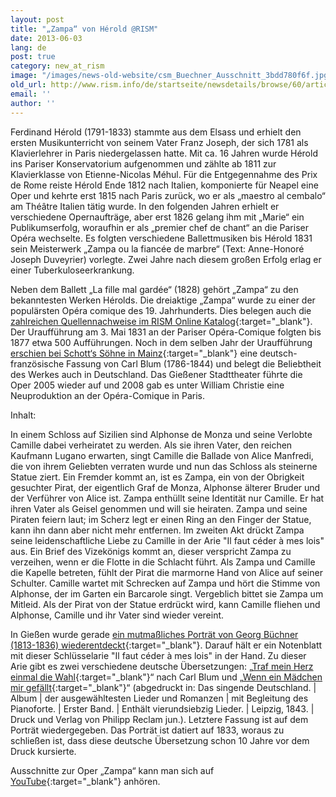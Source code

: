 ```yaml
---
layout: post
title: "„Zampa“ von Hérold @RISM"
date: 2013-06-03
lang: de
post: true
category: new_at_rism
image: "/images/news-old-website/csm_Buechner_Ausschnitt_3bdd780f6f.jpg"
old_url: http://www.rism.info/de/startseite/newsdetails/browse/60/article/64/zampa-by-herold-rism.html
email: ''
author: ''
---
```


Ferdinand Hérold (1791-1833) stammte aus dem Elsass und erhielt den ersten Musikunterricht von seinem Vater Franz Joseph, der sich 1781 als Klavierlehrer in Paris niedergelassen hatte. Mit ca. 16 Jahren wurde Hérold ins Pariser Konservatorium aufgenommen und zählte ab 1811 zur Klavierklasse von Etienne-Nicolas Méhul. Für die Entgegennahme des Prix de Rome reiste Hérold Ende 1812 nach Italien, komponierte für Neapel eine Oper und kehrte erst 1815 nach Paris zurück, wo er als „maestro al cembalo“ am Théâtre Italien tätig wurde. In den folgenden Jahren erhielt er verschiedene Opernaufträge, aber erst 1826 gelang ihm mit „Marie“ ein Publikumserfolg, woraufhin er als „premier chef de chant“ an die Pariser Opéra wechselte. Es folgten verschiedene Ballettmusiken bis Hérold 1831 sein Meisterwerk „Zampa ou la fiancée de marbre“ (Text: Anne-Honoré Joseph Duveyrier) vorlegte. Zwei Jahre nach diesem großen Erfolg erlag er einer Tuberkuloseerkrankung.

Neben dem Ballett „La fille mal gardée“ (1828) gehört „Zampa“ zu den bekanntesten Werken Hérolds. Die dreiaktige „Zampa“ wurde zu einer der populärsten Opéra comique des 19. Jahrhunderts. Dies belegen auch die [zahlreichen Quellennachweise im RISM Online Katalog](https://opac.rism.info/search?View=rism&author=herold&title=zampa){:target="_blank"}. Der Uraufführung am 3. Mai 1831 an der Pariser Opéra-Comique folgten bis 1877 etwa 500 Aufführungen. Noch in dem selben Jahr der Uraufführung [erschien bei Schott‘s Söhne in Mainz](http://imslp.org/wiki/Zampa_%28H%C3%A9rold,_Ferdinand%29#Vocal_Scores){:target="_blank"} eine deutsch-französische Fassung von Carl Blum (1786-1844) und belegt die Beliebtheit des Werkes auch in Deutschland. Das Gießener Stadttheater führte die Oper 2005 wieder auf und 2008 gab es unter William Christie eine Neuproduktion an der Opéra-Comique in Paris.

Inhalt:

In einem Schloss auf Sizilien sind Alphonse de Monza und seine Verlobte Camille dabei verheiratet zu werden. Als sie ihren Vater, den reichen Kaufmann Lugano erwarten, singt Camille die Ballade von Alice Manfredi, die von ihrem Geliebten verraten wurde und nun das Schloss als steinerne Statue ziert. Ein Fremder kommt an, ist es Zampa, ein von der Obrigkeit gesuchter Pirat, der eigentlich Graf de Monza, Alphonse älterer Bruder und der Verführer von Alice ist. Zampa enthüllt seine Identität nur Camille. Er hat ihren Vater als Geisel genommen und will sie heiraten. Zampa und seine Piraten feiern laut; im Scherz legt er einen Ring an den Finger der Statue, kann ihn dann aber nicht mehr entfernen. Im zweiten Akt drückt Zampa seine leidenschaftliche Liebe zu Camille in der Arie "Il faut céder à mes lois" aus. Ein Brief des Vizekönigs kommt an, dieser verspricht Zampa zu verzeihen, wenn er die Flotte in die Schlacht führt. Als Zampa und Camille die Kapelle betreten, fühlt der Pirat die marmorne Hand von Alice auf seiner Schulter. Camille wartet mit Schrecken auf Zampa und hört die Stimme von Alphonse, der im Garten ein Barcarole singt. Vergeblich bittet sie Zampa um Mitleid. Als der Pirat von der Statue erdrückt wird, kann Camille fliehen und Alphonse, Camille und ihr Vater sind wieder vereint.

In Gießen wurde gerade [ein mutmaßliches Porträt von Georg Büchner (1813-1836) wiederentdeckt](http://www.sueddeutsche.de/kultur/mutmassliches-georg-buechner-bildnis-errol-flynn-fuer-germanisten-1.1682488){:target="_blank"}. Darauf hält er ein Notenblatt mit dieser Schlüsselarie "Il faut céder à mes lois" in der Hand. Zu dieser Arie gibt es zwei verschiedene deutsche Übersetzungen: „[Traf mein Herz einmal die Wahl](http://opac.rism.info/index.php?id=6&no_cache=1&tx_bsbsearch_pi1%5Bsmode%5D=advanced&tx_bsbsearch_pi1%5Bfield%5D%5B0%5D=stitle&tx_bsbsearch_pi1%5Bfield%5D%5B1%5D=sauthor&tx_bsbsearch_pi1%5Bfield%5D%5B2%5D=stitle&tx_bsbsearch_pi1%5Bquery%5D%5B0%5D=Traf%20mein%20Herz%20einmal%20die%20Wahl%3B%20%5BIl%20faut%20c%C3%A9der%20%C3%A0%20me%20loix%5D&tx_bsbsearch_pi1%5Bsubmit_button%5D=Suche){:target="_blank"}“ nach Carl Blum und „[Wenn ein Mädchen mir gefällt](http://opac.rism.info/search?documentid=403007627){:target="_blank"}“ (abgedruckt in: Das singende Deutschland. \| Album \| der ausgewähltesten Lieder und Romanzen \| mit Begleitung des Pianoforte. \| Erster Band. \| Enthält vierundsiebzig Lieder. \| Leipzig, 1843. \| Druck und Verlag von Philipp Reclam jun.). Letztere Fassung ist auf dem Porträt wiedergegeben. Das Porträt ist datiert auf 1833, woraus zu schließen ist, dass diese deutsche Übersetzung schon 10 Jahre vor dem Druck kursierte.


Ausschnitte zur Oper „Zampa“ kann man sich auf [YouTube](http://www.youtube.com/results?search_query=herold+zampa&oq=herold+zampa&gs_l=youtube.3...0.0.0.6194.0.0.0.0.0.0.0.0..0.0...0.0...1ac..11.youtube){:target="_blank"} anhören.
